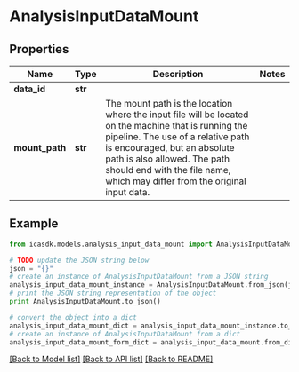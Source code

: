 # AnalysisInputDataMount


## Properties
Name | Type | Description | Notes
------------ | ------------- | ------------- | -------------
**data_id** | **str** |  | 
**mount_path** | **str** | The mount path is the location where the input file will be located on the machine that is running the pipeline. The use of a relative path is encouraged, but an absolute path is also allowed. The path should end with the file name, which may differ from the original input data. | 

## Example

```python
from icasdk.models.analysis_input_data_mount import AnalysisInputDataMount

# TODO update the JSON string below
json = "{}"
# create an instance of AnalysisInputDataMount from a JSON string
analysis_input_data_mount_instance = AnalysisInputDataMount.from_json(json)
# print the JSON string representation of the object
print AnalysisInputDataMount.to_json()

# convert the object into a dict
analysis_input_data_mount_dict = analysis_input_data_mount_instance.to_dict()
# create an instance of AnalysisInputDataMount from a dict
analysis_input_data_mount_form_dict = analysis_input_data_mount.from_dict(analysis_input_data_mount_dict)
```
[[Back to Model list]](../README.md#documentation-for-models) [[Back to API list]](../README.md#documentation-for-api-endpoints) [[Back to README]](../README.md)


